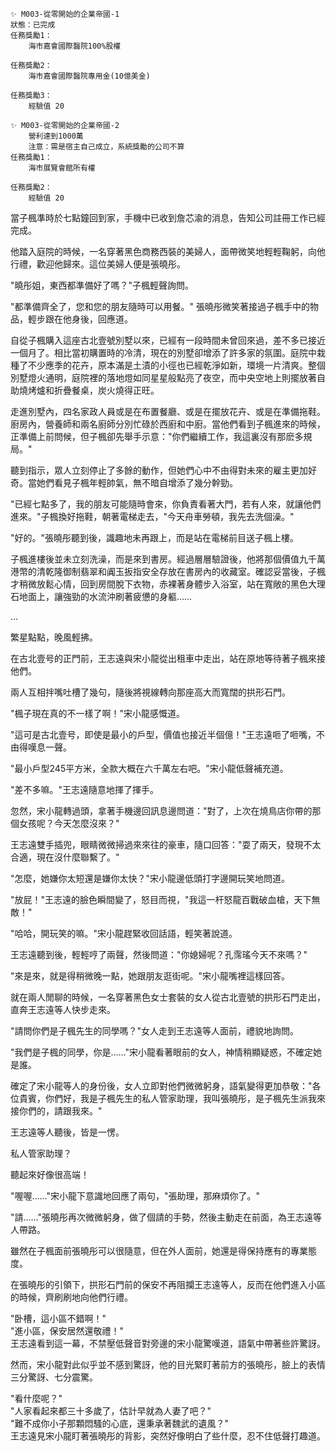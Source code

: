 

```
✨ M003-從零開始的企業帝國-1
狀態：已完成
任務獎勵1：	
    海市嘉會國際醫院100%股權

任務獎勵2：	
    海市嘉會國際醫院專用金(10億美金)

任務獎勵3：	
    經驗值 20
```

```
✨ M003-從零開始的企業帝國-2
    營利達到1000萬
	注意：需是宿主自己成立，系統獎勵的公司不算
任務獎勵1：	
    海市展覽會館所有權

任務獎勵2：	
    經驗值 20
```


當子楓準時於七點鐘回到家，手機中已收到詹芯渝的消息，告知公司註冊工作已經完成。

他踏入庭院的時候，一名穿著黑色商務西裝的美婦人，面帶微笑地輕輕鞠躬，向他行禮，歡迎他歸來。這位美婦人便是張曉彤。

"曉彤姐，東西都準備好了嗎？"子楓輕聲詢問。

"都準備齊全了，您和您的朋友隨時可以用餐。" 張曉彤微笑著接過子楓手中的物品，輕步跟在他身後，回應道。

自從子楓購入這座古北壹號別墅以來，已經有一段時間未曾回來過，差不多已接近一個月了。相比當初購置時的冷清，現在的別墅卻增添了許多家的氛圍。庭院中栽種了不少應季的花卉，原本滿是土漬的小徑也已經乾淨如新，環境一片清爽。整個別墅燈火通明，庭院裡的落地燈如同星星般點亮了夜空，而中央空地上則擺放著自助燒烤爐和折疊餐桌，炭火燒得正旺。

走進別墅內，四名家政人員或是在布置餐廳、或是在擺放花卉、或是在準備拖鞋。廚房內，營養師和兩名廚師分別忙碌於西廚和中廚。當他們看到子楓進來的時候，正準備上前問候，但子楓卻先舉手示意："你們繼續工作，我這裏沒有那麽多規局。"

聽到指示，眾人立刻停止了多餘的動作，但她們心中不由得對未來的雇主更加好奇。當她們看見子楓年輕帥氣，無不暗自增添了幾分幹勁。

"已經七點多了，我的朋友可能隨時會來，你負責看著大門，若有人來，就讓他們進來。"子楓換好拖鞋，朝著電梯走去，"今天舟車勞頓，我先去洗個澡。"

"好的。"張曉彤聽到後，識趣地未再跟上，而是站在電梯前目送子楓上樓。

子楓進樓後並未立刻洗澡，而是來到書房。經過層層驗證後，他將那個價值九千萬港幣的清乾隆御制翡翠和阗玉扳指安全存放在書房內的收藏室。確認妥當後，子楓才稍微放鬆心情，回到房間脫下衣物，赤裸著身體步入浴室，站在寬敞的黑色大理石地面上，讓強勁的水流沖刷著疲憊的身軀……

...

繁星點點，晚風輕拂。

在古北壹号的正門前，王志遠與宋小龍從出租車中走出，站在原地等待著子楓來接他們。

兩人互相拌嘴吐槽了幾句，隨後將視線轉向那座高大而寬闊的拱形石門。

"楓子現在真的不一樣了啊！"宋小龍感慨道。

"這可是古北壹号，即使是最小的戶型，價值也接近半個億！"王志遠咂了咂嘴，不由得嘆息一聲。

"最小戶型245平方米，全款大概在六千萬左右吧。"宋小龍低聲補充道。

"差不多嘛。"王志遠隨意地揮了揮手。

忽然，宋小龍轉過頭，拿著手機邊回訊息邊問道："對了，上次在燒鳥店你帶的那個女孩呢？今天怎麼沒來？"

王志遠雙手插兜，眼睛微微掃過來來往的豪車，隨口回答："耍了兩天，發現不太合適，現在沒什麼聯繫了。"

"怎麼，她嫌你太短還是嫌你太快？"宋小龍邊低頭打字邊開玩笑地問道。

"放屁！"王志遠的臉色瞬間變了，怒目而視，"我這一杆怒龍百戰破血槍，天下無敵！"

"哈哈，開玩笑的嘛。"宋小龍趕緊收回話語，輕笑著說道。

王志遠聽到後，輕輕哼了兩聲，然後問道："你媳婦呢？孔霈瑤今天不來嗎？"

"來是來，就是得稍微晚一點，她跟朋友逛街呢。"宋小龍嘴裡這樣回答。

就在兩人閒聊的時候，一名穿著黑色女士套裝的女人從古北壹號的拱形石門走出，直奔王志遠等人快步走來。

"請問你們是子楓先生的同學嗎？"女人走到王志遠等人面前，禮貌地詢問。

"我們是子楓的同學，你是……"宋小龍看著眼前的女人，神情稍顯疑惑，不確定她是誰。

確定了宋小龍等人的身份後，女人立即對他們微微躬身，語氣變得更加恭敬："各位貴賓，你們好，我是子楓先生的私人管家助理，我叫張曉彤，是子楓先生派我來接你們的，請跟我來。"

王志遠等人聽後，皆是一愣。

私人管家助理？

聽起來好像很高端！

"喔喔……"宋小龍下意識地回應了兩句，"張助理，那麻煩你了。"

"請……"張曉彤再次微微躬身，做了個請的手勢，然後主動走在前面，為王志遠等人帶路。

雖然在子楓面前張曉彤可以很隨意，但在外人面前，她還是得保持應有的專業態度。

在張曉彤的引領下，拱形石門前的保安不再阻攔王志遠等人，反而在他們進入小區的時候，齊刷刷地向他們行禮。

"卧槽，這小區不錯啊！"  
"進小區，保安居然還敬禮！"  
王志遠看到這一幕，不禁壓低聲音對旁邊的宋小龍驚嘆道，語氣中帶著些許驚訝。

然而，宋小龍對此似乎並不感到驚訝，他的目光緊盯著前方的張曉彤，臉上的表情三分驚訝、七分震驚。

"看什麼呢？"  
"人家看起來都三十多歲了，估計早就為人妻了吧？"  
"難不成你小子那顆悶騷的心底，還秉承著魏武的遺風？"  
王志遠見宋小龍盯著張曉彤的背影，突然好像明白了些什麼，忍不住低聲打趣道。